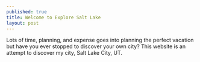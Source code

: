 ```yaml
---
published: true
title: Welcome to Explore Salt Lake
layout: post
---
```

Lots of time, planning, and expense goes into planning the perfect vacation but have you ever stopped to discover your own city?  This website is an attempt to discover my city, Salt Lake City, UT.